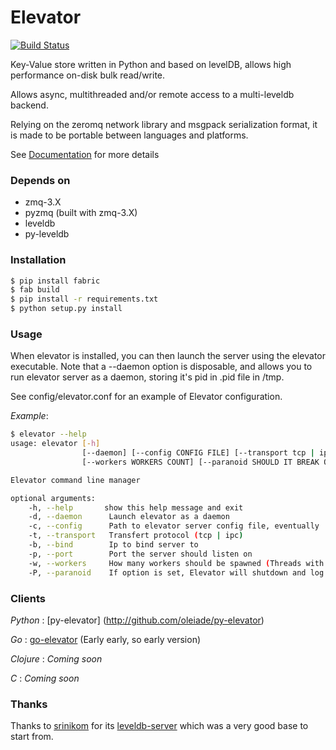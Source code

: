 # Elevator

[![Build Status](https://secure.travis-ci.org/oleiade/Elevator.png)](http://travis-ci.org/oleiade/Elevator)

Key-Value store written in Python and based on levelDB, allows high performance on-disk bulk read/write.

Allows async, multithreaded and/or remote access to a multi-leveldb backend.

Relying on the zeromq network library and msgpack serialization format, it is made to be portable between languages and
platforms.

See [Documentation](http://oleiade.github.com/Elevator) for more details


### Depends on

- zmq-3.X
- pyzmq (built with zmq-3.X)
- leveldb
- py-leveldb


### Installation


```bash
$ pip install fabric
$ fab build
$ pip install -r requirements.txt
$ python setup.py install
```


### Usage

When elevator is installed, you can then launch the server using the elevator executable.
Note that a --daemon option is disposable, and allows you to run elevator server as a daemon,
storing it's pid in .pid file in /tmp.

See config/elevator.conf for an example of Elevator configuration.

*Example*:

```bash
$ elevator --help
usage: elevator [-h]
                [--daemon] [--config CONFIG FILE] [--transport tcp | ipc] [--bind BIND] [--port PORT]
                [--workers WORKERS COUNT] [--paranoid SHOULD IT BREAK ON UNHANDLED EXCEPTIONS?]

Elevator command line manager

optional arguments:
    -h, --help       show this help message and exit
    -d, --daemon      Launch elevator as a daemon
    -c, --config      Path to elevator server config file, eventually
    -t, --transport   Transfert protocol (tcp | ipc)
    -b, --bind        Ip to bind server to
    -p, --port        Port the server should listen on
    -w, --workers     How many workers should be spawned (Threads with concurrent access to all the db store)
    -P, --paranoid    If option is set, Elevator will shutdown and log on first unhandled exception
```

### Clients

*Python* : [py-elevator] (http://github.com/oleiade/py-elevator)

*Go* : [go-elevator](http://github.com/oleiade/go-elevator) (Early early, so early version)

*Clojure* : *Coming soon*

*C* : *Coming soon*


### Thanks

Thanks to [srinikom](https://github.com/srinikom) for its [leveldb-server](https://github.com/srinikom/leveldb-server) which was a very good base to start from.
